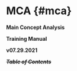 # MCA {#mca}

**Main Concept Analysis**

**Training Manual**

**v07.29.2021**

**_~~Table of Contents~~_**